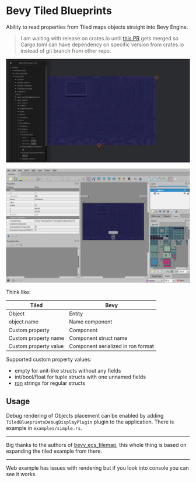 # Bevy Tiled Blueprints

Ability to read properties from Tiled maps objects straight into Bevy Engine.

> I am waiting with release on crates.io until [this PR](https://github.com/StarArawn/bevy_ecs_tilemap/pull/489) gets merged so Cargo.toml can have dependency on specific version from crates.io instead of git branch from other repo. 

![simple example](simple_example.png)

![Tiled example](simple_example_tiled.png)

Think like:

| Tiled | Bevy |
|-----|----|
| Object | Entity |
| object.name | Name component |
| Custom property | Component |
| Custom property name | Component struct name |
| Custom property value | Component serialized in ron format |

Supported custom property values:
- empty for unit-like structs without any fields
- int/bool/float for tuple structs with one unnamed fields
- [ron](https://github.com/ron-rs/ron) strings for regular structs  


## Usage

Debug rendering of Objects placement can be enabled by adding `TiledBlueprintsDebugDisplayPlugin` plugin to the application.
There is example in `examples/simple.rs`. 

---

Big thanks to the authors of [bevy_ecs_tilemap](https://github.com/StarArawn/bevy_ecs_tilemap), this whole thing is based on expanding the tiled example from there.

---

Web example has issues with rendering but if you look into console you can see it works.